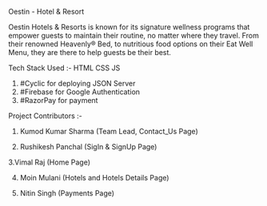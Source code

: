 Oestin - Hotel & Resort

Oestin Hotels & Resorts is known for its signature wellness programs that empower guests to maintain their routine, no matter where they travel. From their renowned Heavenly® Bed, to nutritious food options on their Eat Well Menu, they are there to help guests be their best.


Tech Stack Used :- 
    HTML
    CSS
    JS
1. #Cyclic for deploying JSON Server
2. #Firebase for Google Authentication
3. #RazorPay for payment


Project Contributors :-
1. Kumod Kumar Sharma (Team Lead, Contact_Us Page)
   
2. Rushikesh Panchal (SigIn & SignUp Page)
   
3.Vimal Raj (Home Page)

4. Moin Mulani (Hotels and Hotels Details Page)
   
5. Nitin Singh (Payments Page)




